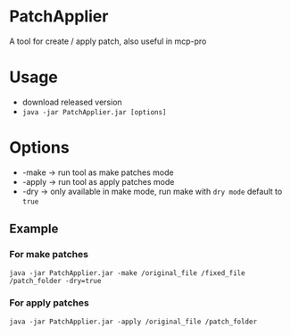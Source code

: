 # PatchApplier
A tool for create / apply patch, also useful in mcp-pro

# Usage
* download released version
* `java -jar PatchApplier.jar [options]`

# Options
* -make -> run tool as make patches mode
* -apply -> run tool as apply patches mode
* -dry -> only available in make mode, run make with `dry mode` default to `true`

## Example
### For make patches
`java -jar PatchApplier.jar -make /original_file /fixed_file /patch_folder -dry=true`

### For apply patches
`java -jar PatchApplier.jar -apply /original_file /patch_folder`
